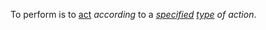 To perform is to [act](https://github.com/gcassel/Modular-Organization-Terminology/blob/master/terms/act.md) *according* to a *[specified](https://github.com/gcassel/Modular-Organization-Terminology/blob/master/terms/specification.md) [type](https://github.com/gcassel/Modular-Organization-Terminology/blob/master/terms/type.md) of action*.
